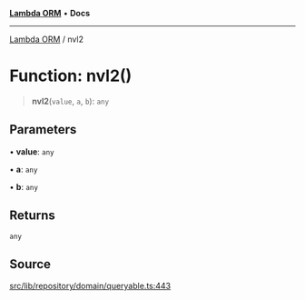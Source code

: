 [**Lambda ORM**](../README.md) • **Docs**

***

[Lambda ORM](../README.md) / nvl2

# Function: nvl2()

> **nvl2**(`value`, `a`, `b`): `any`

## Parameters

• **value**: `any`

• **a**: `any`

• **b**: `any`

## Returns

`any`

## Source

[src/lib/repository/domain/queryable.ts:443](https://github.com/lambda-orm/lambdaorm-base/blob/1d2abad50f28511cd0e6125c8c883a452d54160f/src/lib/repository/domain/queryable.ts#L443)
